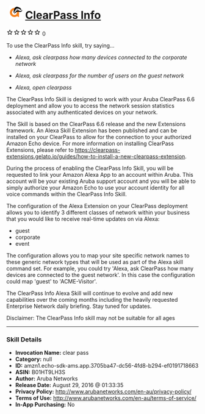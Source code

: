 # &nbsp;<img src="skill_icon" alt="ClearPass Info icon" width="36"> [ClearPass Info](http://alexa.amazon.com/#skills/amzn1.echo-sdk-ams.app.3705ba47-dc56-4fd8-b294-ef0191718663)
![0 stars](../../images/ic_star_border_black_18dp_1x.png)![0 stars](../../images/ic_star_border_black_18dp_1x.png)![0 stars](../../images/ic_star_border_black_18dp_1x.png)![0 stars](../../images/ic_star_border_black_18dp_1x.png)![0 stars](../../images/ic_star_border_black_18dp_1x.png) 0

To use the ClearPass Info skill, try saying...

* *Alexa, ask clearpass how many devices connected to the corporate network*

* *Alexa, ask clearpass for the number of users on the guest network*

* *Alexa, open clearpass*

The ClearPass Info Skill is designed to work with your Aruba ClearPass 6.6 deployment and allow you to access the network session statistics associated with any authenticated devices on your network. 

The Skill is based on the ClearPass 6.6 release and the new Extensions framework. An Alexa Skill Extension has been published and can be installed on your ClearPass to allow for the connection to your authorized Amazon Echo device. For more information on installing ClearPass Extensions, please refer to https://clearpass-extensions.gelato.io/guides/how-to-install-a-new-clearpass-extension. 

During the process of enabling the ClearPass Info Skill, you will be requested to link your Amazon Alexa App to an account within Aruba. This account will be your existing Aruba support account and you will be able to simply authorize your Amazon Echo to use your account identity for all voice commands within the ClearPass Info Skill.

The configuration of the Alexa Extension on your ClearPass deployment allows you to identify 3 different classes of network within your business that you would like to receive real-time updates on via Alexa:

* guest
* corporate
* event

The configuration allows you to map your site specific network names to these generic network types that will be used as part of the Alexa skill command set. For example, you could try 'Alexa, ask ClearPass how many devices are connected to the guest network'. In this case the configuration could map 'guest' to 'ACME-Visitor'.

The ClearPass Info Alexa Skill will continue to evolve and add new capabilities over the coming months including the heavily requested Enterprise Network daily briefing. Stay tuned for updates.

Disclaimer: The ClearPass Info skill may not be suitable for all ages

***

### Skill Details

* **Invocation Name:** clear pass
* **Category:** null
* **ID:** amzn1.echo-sdk-ams.app.3705ba47-dc56-4fd8-b294-ef0191718663
* **ASIN:** B01HT9LH3S
* **Author:** Aruba Networks
* **Release Date:** August 29, 2016 @ 01:33:35
* **Privacy Policy:** http://www.arubanetworks.com/en-au/privacy-policy/
* **Terms of Use:** http://www.arubanetworks.com/en-au/terms-of-service/
* **In-App Purchasing:** No
